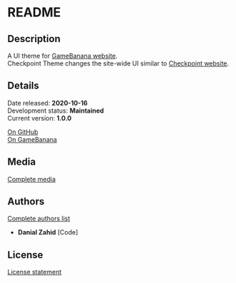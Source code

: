 # README

## Description

A UI theme for [GameBanana website](https://gamebanana.com).\
Checkpoint Theme changes the site-wide UI similar to [Checkpoint website](https://checkpoint.cc).

## Details

Date released: **2020-10-16**\
Development status: **Maintained**\
Current version: **1.0.0**

[On GitHub](https://github.com/DanialZahid/CheckpointTheme)\
[On GameBanana](https://gamebanana.com/scripts/10712)

## Media

[Complete media](Media.md)

## Authors

[Complete authors list](AUTHORS.md)

- **Danial Zahid** [Code]

## License

[License statement](LICENSE.md)
